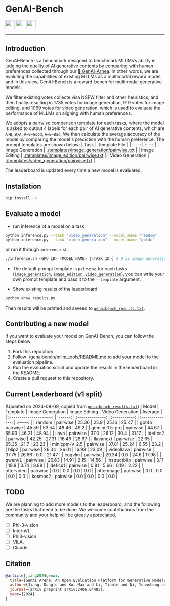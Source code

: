 # GenAI-Bench
<a target="_blank" href="https://arxiv.org/abs/2406.04485">
<img style="height:22pt" src="https://img.shields.io/badge/-Paper-red?style=flat&logo=arxiv"></a>
<a target="_blank" href="https://huggingface.co/spaces/TIGER-Lab/GenAI-Arena">
<img style="height:22pt" src="https://img.shields.io/badge/-🌐%20GenAI_Arena-blue?style=flat"></a>
<a target="_blank" href="https://huggingface.co/datasets/TIGER-Lab/GenAI-Bench">
<img style="height:22pt" src="https://img.shields.io/badge/-🤗%20GenAI_Bench-red?style=flat"></a>
<!-- <a target="_blank" href="https://huggingface.co/spaces/TIGER-Lab/Mantis"> -->
<!-- <img style="height:22pt" src="https://img.shields.io/badge/-Tweet-blue?style=flat&logo=twitter"></a> -->
<br>

---

## Introduction
GenAI-Bench is a benchmark designed to benchmark MLLMs’s ability in judging the quality of AI generative contents by comparing with human preferences collected through our [🤗 GenAI-Arnea](https://huggingface.co/spaces/TIGER-Lab/GenAI-Arena). In other words, we are evaluting the capabilities of existing MLLMs as a multimodal reward model, and in this view, GenAI-Bench is a reward-bench for multimodal generative models.

We filter existing votes collecte visa NSFW filter and other heuristics, and then finally resulting in 1735 votes for image generation, 919 votes for image editing, and 1069 votes for video generation, which is used to evaluate the performance of MLLMs on aligning with human preferences. 

We adopts a pairwise comparison template for each tasks, where the model is asked to output 4 labels for each pair of AI generative contents, which are `A>B`, `B>A`, `A=B=Good`, `A=B=Bad`. We then calculate the average accuracy of the model by comparing the model's prediction with the human preference. The prompt templates are shown below:
| Task | Template File |
| :---: | :---: |
| Image Generation | [./templates/image_generation/pairwise.txt](./templates/image_generation/pairwise.txt) |
| Image Editing | [./templates/image_edition/pairwise.txt](./templates/image_edition/pairwise.txt) |
| Video Generation | [./templates/video_generation/pairwise.txt](./templates/video_generation/pairwise.txt) |

The leaderboard is updated every time a new model is evaluated.
## Installation
```bash
pip install -e .
```

## Evaluate a model

- run inference of a model on a task
```bash
python inference.py --task "video_generation" --model_name "random"
python inference.py --task "video_generation" --model_name "gpt4o"
```

or run it through `inference.sh`:
```bash
./inference.sh <GPU_ID> <MODEL_NAME> [<TASK_ID>] # 0 is image generation, 1 is image edition, 2 is video generation 
```

- The default prompt template is `pairwise` for each tasks ([`image_generation`](./genaibench/templates/image_generation/pairwise.txt), [`image_edition`](./genaibench/templates/image_edition/pairwise.txt), [`video_generation`](./genaibench/templates/video_generation/pairwise.txt)), you can write your own prompt template and pass it to the `--template` argument.

- Show existing results of the leaderboard
```bash
python show_results.py
```
Then results will be printed and saveed to [`genaibench_results.txt`](./genaibench_results.txt).


## Contributing a new model
If you want to evaluate your model on GenAI-Bench, you can follow the steps below:
1. Fork this repository
2. Follow [./genaibench/mllm_tools/README.md](./genaibench/mllm_tools/README.md) to add your model to the evaluation pipeline.
3. Run the evaluation script and update the results in the leaderboard in the README.
4. Create a pull request to this repository.

## Current Leaderboard (v1 split)
(Updated on 2024-08-09, copied from [`genaibench_results.txt`](./genaibench_results.txt))
|          Model          | Template | Image Generation | Image Editing | Video Generation | Average |
| :---------------------: | :------: | :--------------: | :-----------: | :--------------: | :-----: |
|          random         | pairwise |      25.36       |      25.9     |      25.16       |  25.47  |
|          gpt4o          | pairwise |      45.59       |     53.54     |      48.46       |   49.2  |
|      gemini-1.5-pro     | pairwise |      44.67       |     55.93     |      46.21       |  48.94  |
|          llava          | pairwise |       37.0       |     26.12     |       30.4       |  31.17  |
|         idefics2        | pairwise |      42.25       |     27.31     |      16.46       |  28.67  |
|        llavanext        | pairwise |      22.65       |     25.35     |       21.7       |  23.23  |
|      minicpm-V-2.5      | pairwise |      37.81       |     25.24     |       6.55       |   23.2  |
|          blip2          | pairwise |      26.34       |     26.01     |      16.93       |  23.09  |
|        videollava       | pairwise |      37.75       |     26.66     |       0.0        |  21.47  |
|          cogvlm         | pairwise |      29.34       |      0.0      |       24.6       |  17.98  |
|          qwenVL         | pairwise |      26.63       |     14.91     |       2.15       |  14.56  |
|       instructblip      | pairwise |       3.11       |      19.8     |       3.74       |   8.88  |
|         idefics1        | pairwise |       0.81       |      5.66     |       0.19       |   2.22  |
|        ottervideo       | pairwise |       0.0        |      0.0      |       0.0        |   0.0   |
|        otterimage       | pairwise |       0.0        |      0.0      |       0.0        |   0.0   |
|         kosmos2         | pairwise |       0.0        |      0.0      |       0.0        |   0.0   |




## TODO
We are planning to add more models to the leaderboard, and the following are the tasks that need to be done. We welcome contributions from the community and your help will be greatly appreciated.
- [ ] Phi-3-vision
- [ ] InternVL
- [ ] Phi3-vision
- [ ] VILA.
- [ ] Claude

## Citation
```bibtex
@article{jiang2024genai,
  title={GenAI Arena: An Open Evaluation Platform for Generative Models},
  author={Jiang, Dongfu and Ku, Max and Li, Tianle and Ni, Yuansheng and Sun, Shizhuo and Fan, Rongqi and Chen, Wenhu},
  journal={arXiv preprint arXiv:2406.04485},
  year={2024}
}
```
